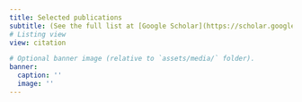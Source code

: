 ```yaml
---
title: Selected publications
subtitle: (See the full list at [Google Scholar](https://scholar.google.com/citations?user=O3xpGs4AAAAJ&hl=en))
# Listing view
view: citation

# Optional banner image (relative to `assets/media/` folder).
banner:
  caption: ''
  image: ''
---
```

